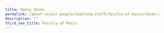 ```yaml
---
title: Danny Imson
permalink: /about-us/our-people/teaching-staff/faculty-of-music/imson-danilo-endangan/
description: ""
third_nav_title: Faculty of Music
---
```


